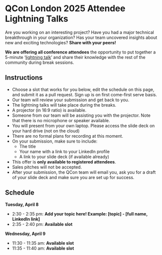 # QCon London 2025 Attendee Lightning Talks

Are you working on an interesting project? Have you had a major technical breakthrough in your organization? Has your team uncovered insights about new and exciting technologies? **Share with your peers!**

**We are offering all conference attendees** the opportunity to put together a 5-minute ‘[lightning talk](https://en.wikipedia.org/wiki/Lightning_talk)’ and share their knowledge with the rest of the community during break sessions.

## Instructions
- Choose a slot that works for you below, edit the schedule on this page, and submit it as a pull request. Sign up is on first come-first serve basis.
- Our team will review your submission and get back to you.
- The lightning talks will take place during the breaks.
- A projector (in 16:9 ratio) is available.
- Someone from our team will be assisting you with the projector. Note that there is no microphone or speaker available.
- You will present from your own laptop. Please access the slide deck on your hard drive (not on the cloud)
- There are no formal plans for recording at this moment.
- On your submission, make sure to include:
  - The title
  - Your name with a link to your LinkedIn profile
  - A link to your slide deck (if available already)
- This offer is **only available to registered attendees**.
- Sales pitches will not be accepted.
- After your submission, the QCon team will email you, ask you for a draft of your slide deck and make sure you are set up for success.

## Schedule
**Tuesday, April 8**
- 2:30 - 2:35 pm: **Add your topic here! Example: [topic] - [full name, LinkedIn link]**
- 2:35 - 2:40 pm: **Available slot**
  
**Wednesday, April 9**
- 11:30 - 11:35 am: **Available slot**
- 11:35 - 11:40 am: **Available slot**
